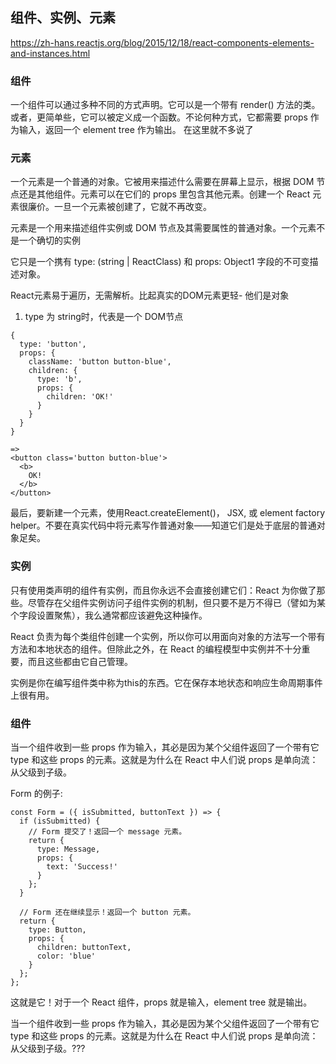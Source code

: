 ## 组件、实例、元素
https://zh-hans.reactjs.org/blog/2015/12/18/react-components-elements-and-instances.html

### 组件
一个组件可以通过多种不同的方式声明。它可以是一个带有 render() 方法的类。或者，更简单些，它可以被定义成一个函数。不论何种方式，它都需要 props 作为输入，返回一个 element tree 作为输出。
在这里就不多说了

### 元素
一个元素是一个普通的对象。它被用来描述什么需要在屏幕上显示，根据 DOM 节点还是其他组件。元素可以在它们的 props 里包含其他元素。创建一个 React 元素很廉价。一旦一个元素被创建了，它就不再改变。

元素是一个用来描述组件实例或 DOM 节点及其需要属性的普通对象。一个元素不是一个确切的实例

它只是一个携有 type: (string | ReactClass) 和 props: Object1 字段的不可变描述对象。

React元素易于遍历，无需解析。比起真实的DOM元素更轻- 他们是对象

1. type 为 string时，代表是一个 DOM节点
```
{
  type: 'button',
  props: {
    className: 'button button-blue',
    children: {
      type: 'b',
      props: {
        children: 'OK!'
      }
    }
  }
}

=>
<button class='button button-blue'>
  <b>
    OK!
  </b>
</button>
```

最后，要新建一个元素，使用React.createElement()， JSX, 或 element factory helper。不要在真实代码中将元素写作普通对象——知道它们是处于底层的普通对象足矣。

### 实例
只有使用类声明的组件有实例，而且你永远不会直接创建它们：React 为你做了那些。尽管存在父组件实例访问子组件实例的机制，但只要不是万不得已（譬如为某个字段设置聚焦），我么通常都应该避免这种操作。

React 负责为每个类组件创建一个实例，所以你可以用面向对象的方法写一个带有方法和本地状态的组件。但除此之外，在 React 的编程模型中实例并不十分重要，而且这些都由它自己管理。

实例是你在编写组件类中称为this的东西。它在保存本地状态和响应生命周期事件上很有用。

### 组件
当一个组件收到一些 props 作为输入，其必是因为某个父组件返回了一个带有它 type 和这些 props 的元素。这就是为什么在 React 中人们说 props 是单向流：从父级到子级。

Form 的例子:
```
const Form = ({ isSubmitted, buttonText }) => {
  if (isSubmitted) {
    // Form 提交了！返回一个 message 元素。
    return {
      type: Message,
      props: {
        text: 'Success!'
      }
    };
  }

  // Form 还在继续显示！返回一个 button 元素。
  return {
    type: Button,
    props: {
      children: buttonText,
      color: 'blue'
    }
  };
};
```
这就是它！对于一个 React 组件，props 就是输入，element tree 就是输出。


当一个组件收到一些 props 作为输入，其必是因为某个父组件返回了一个带有它 type 和这些 props 的元素。这就是为什么在 React 中人们说 props 是单向流：从父级到子级。???




